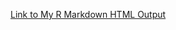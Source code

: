 [Link to My R Markdown HTML Output](https://github.com/brianondiso/bellabeat_capstone_project/blob/main/bellabeat_case_study_final.html)

